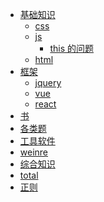 - [基础知识]()
  - [css]()
  - [js]()
    - [this 的问题](基础知识/js/1.1.md)
  - [html]()
- [框架]()
  - [jquery]()
  - [vue]()
  - [react]()
- [书]()
- [各类题]()
- [工具软件]()
 - [weinre](工具软件/weinre.md)
- [综合知识]()
 - [total](综合知识/total.md)
 - [正则](综合知识/regex.md)
